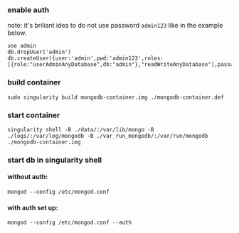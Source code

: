 ### enable auth

note: it's briliant idea to do not use password `admin123` like in the example below.

```
use admin
db.dropUser('admin')
db.createUser({user:'admin',pwd:'admin123',roles:[{role:"userAdminAnyDatabase",db:"admin"},"readWriteAnyDatabase"],passwordDigestor:"server"})
```

### build container

```
sudo singularity build mongodb-container.img ./mongodb-container.def
```

### start container

```
singularity shell -B ./data/:/var/lib/mongo -B ./logs/:/var/log/mongodb -B ./var_run_mongodb/:/var/run/mongodb ./mongodb-container.img
```

### start db in singularity shell


#### without auth:

```
mongod --config /etc/mongod.conf
```

#### with auth set up:
```
mongod --config /etc/mongod.conf --auth
```
